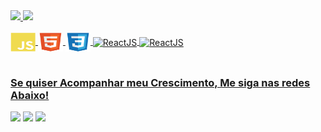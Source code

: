 <div>
  <a href="https://github.com/euRenatoReis">
  <img height="180em" src="https://github-readme-stats.vercel.app/api?username=euRenatoReis&show_icons=true&theme=tokyonight&include_all_commits=true&count_private=true"/>
  <img height="180em" src="https://github-readme-stats.vercel.app/api/top-langs/?username=euRenatoReis&layout=compact&langs_count=6&theme=tokyonight"/>
</div>
    
<div style="display: inline_block"><br>
  <img align="center" alt="Js" height="30" width="40" src="https://raw.githubusercontent.com/devicons/devicon/master/icons/javascript/javascript-plain.svg" alt="Javascript">
  <img align="center" alt="HTML" height="30" width="40" src="https://raw.githubusercontent.com/devicons/devicon/master/icons/html5/html5-original.svg" alt="html">
  <img align="center" alt="CSS" height="30" width="40" src="https://raw.githubusercontent.com/devicons/devicon/master/icons/css3/css3-original.svg" alt="Css">
  <img align="center" alt="ReactJS" height="30" width="40" src="https://cdn.jsdelivr.net/gh/devicons/devicon/icons/react/react-original-wordmark.svg"  alt="React Js" />
  <img align="center" alt="ReactJS" height="30" width="40" src="https://cdn.jsdelivr.net/gh/devicons/devicon/icons/vuejs/vuejs-original.svg" alt="Vue Js" />


</div>
 
 <br>
 
  ### Se quiser Acompanhar meu Crescimento, Me siga nas redes Abaixo!
 
<div> 

 <a href="https://discord.com/channels/867930080637247568/868237204625952848" target="_blank"><img src="https://img.shields.io/badge/Discord-7289DA?style=for-the-badge&logo=discord&logoColor=white" target="_blank"></a> 
  <a href = "reisvierarenato@gmail.com"><img src="https://img.shields.io/badge/-Gmail-%23333?style=for-the-badge&logo=gmail&logoColor=white" target="_blank"></a>
  <a href="(https://www.linkedin.com/in/renato-vieira-dos-reis-836577188/)" target="_blank"><img src="https://img.shields.io/badge/-LinkedIn-%230077B5?style=for-the-badge&logo=linkedin&logoColor=white" target="_blank"></a> 


</div>
